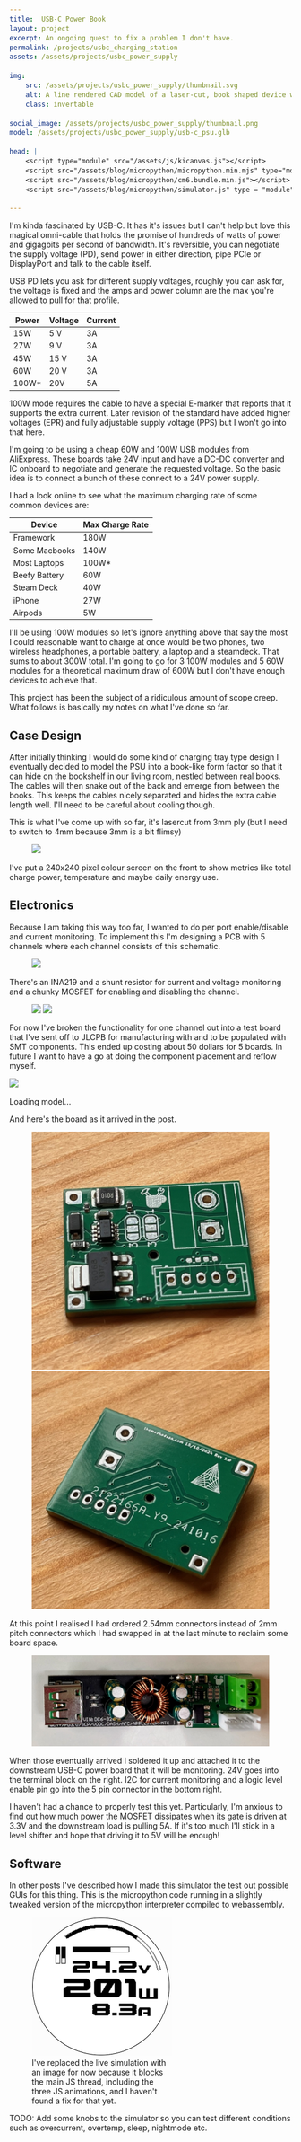 ```yaml
---
title:  USB-C Power Book
layout: project
excerpt: An ongoing quest to fix a problem I don't have.
permalink: /projects/usbc_charging_station
assets: /assets/projects/usbc_power_supply

img:
    src: /assets/projects/usbc_power_supply/thumbnail.svg
    alt: A line rendered CAD model of a laser-cut, book shaped device with exposed internal parts. It wouldn't be obvious without reading the description but it's a USB-C power supply.
    class: invertable

social_image: /assets/projects/usbc_power_supply/thumbnail.png
model: /assets/projects/usbc_power_supply/usb-c_psu.glb

head: |
    <script type="module" src="/assets/js/kicanvas.js"></script>
    <script src="/assets/blog/micropython/micropython.min.mjs" type="module"></script>
    <script src="/assets/blog/micropython/cm6.bundle.min.js"></script>
    <script src="/assets/blog/micropython/simulator.js" type = "module"></script>

---
```


I'm kinda fascinated by USB-C. It has it's issues but I can't help but love this magical omni-cable that holds the promise of hundreds of watts of power and gigagbits per second of bandwidth. It's reversible, you can negotiate the supply voltage (PD), send power in either direction, pipe PCIe or DisplayPort and talk to the cable itself. 


USB PD lets you ask for different supply voltages, roughly you can ask for, the voltage is fixed and the amps and power column are the max you're allowed to pull for that profile.

| Power | Voltage | Current |
|-------|---------|---------|
| 15W   | 5 V     |   3A    |
| 27W   | 9 V     |   3A    |
| 45W   | 15 V    |   3A    |
| 60W   | 20 V    |   3A    |
| 100W* | 20V     |    5A   |

100W mode requires the cable to have a special E-marker that reports that it supports the extra current. Later revision of the standard have added higher voltages (EPR) and fully adjustable supply voltage (PPS) but I won't go into that here.

I'm going to be using a cheap 60W and 100W USB modules from AliExpress. These boards take 24V input and have a DC-DC converter and IC onboard to negotiate and generate the requested voltage. So the basic idea is to connect a bunch of these connect to a 24V power supply.

I had a look online to see what the maximum charging rate of some common devices are:

| Device         | Max Charge Rate    |
|----------------|--------------------|
| Framework      | 180W               |
| Some Macbooks  | 140W               |
| Most Laptops   | 100W*              |
| Beefy Battery  | 60W                |
| Steam Deck     | 40W                |
| iPhone         | 27W                |
| Airpods        | 5W                 |

I'll be using 100W modules so let's ignore anything above that say the most I could reasonable want to charge at once would be two phones, two wireless headphones, a portable battery, a laptop and a steamdeck. That sums to about 300W total. I'm going to go for 3 100W modules and 5 60W modules for a theoretical maximum draw of 600W but I don't have enough devices to achieve that.

This project has been the subject of a ridiculous amount of scope creep. What follows is basically my notes on what I've done so far.

## Case Design 

After initially thinking I would do some kind of charging tray type design I eventually decided to model the PSU into a book-like form factor so that it can hide on the bookshelf in our living room, nestled between real books. The cables will then snake out of the back and emerge from between the books. This keeps the cables nicely separated and hides the extra cable length well. I'll need to be careful about cooling though.

This is what I've come up with so far, it's lasercut from 3mm ply (but I need to switch to 4mm because 3mm is a bit flimsy)

<figure>
<img src="{{page.img.src}}">
</figure>

I've put a 240x240 pixel colour screen on the front to show metrics like total charge power, temperature and maybe daily energy use.


## Electronics 

Because I am taking this way too far, I wanted to do per port enable/disable and current monitoring. To implement this I'm designing a PCB with 5 channels where each channel consists of this schematic.  

<figure style="max-width: 350px;">
<img src="{{page.assets}}/channel_sch.png">
</figure>

There's an INA219 and a shunt resistor for current and voltage monitoring and a chunky MOSFET for enabling and disabling the channel. 

<figure class="two-wide">
<img src="{{page.assets}}/channel_board.png">
<img src="{{page.assets}}/channel_3d.png">
</figure>

For now I've broken the functionality for one channel out into a test board that I've sent off to JLCPB for manufacturing with and to be populated with SMT components. This ended up costing about 50 dollars for 5 boards. In future I want to have a go at doing the component placement and reflow myself. 

<outline-model-viewer model = "{{page.assets}}/test_board.glb" materials=flat spin=true camera='{"position":[4.016,7.557,6.841],"rotation":[-0.8351,0.3753,0.3848],"zoom":241.86567243589988,"target":[0,0,0]}' ambient-light="5" directional-light="5">
    <img class="outline-model-poster no-wc" src = "{{page.img.src}}">
    <p class="has-wc">Loading model...</p>
</outline-model-viewer>

And here's the board as it arrived in the post.

<figure class="two-wide">
<img src="/assets/images/2024/usbc_psu/pcb_top.jpeg">
<img src="/assets/images/2024/usbc_psu/pcb_bottom.jpeg">
</figure>

At this point I realised I had ordered 2.54mm connectors instead of 2mm pitch connectors which I had swapped in at the last minute to reclaim some board space.

<figure>
<img src="/assets/images/2024/usbc_psu/soldered_up.jpeg">
</figure>

When those eventually arrived I soldered it up and attached it to the downstream USB-C power board that it will be monitoring. 24V goes into the terminal block on the right. I2C for current monitoring and a logic level enable pin go into the 5 pin connector in the bottom right. 

I haven't had a chance to properly test this yet. Particularly, I'm anxious to find out how much power the MOSFET dissipates when its gate is driven at 3.3V and the downstream load is pulling 5A. If it's too much I'll stick in a level shifter and hope that driving it to 5V will be enough!

## Software 

In other posts I've described how I made this simulator the test out possible GUIs for this thing. This is the micropython code running in a slightly tweaked version of the micropython interpreter compiled to webassembly.

<!-- <usbc-power-supply-simulator disable-console disable-editor code="/assets/blog/micropython/demo.py"></usbc-power-supply-simulator> -->

<figure style="max-width: 250px;">
<img src="/assets/images/2024/bike_display/simulation.png">
<figcaption>I've replaced the live simulation with an image for now because it blocks the main JS thread, including the three JS animations, and I haven't found a fix for that yet.</figcaption>
</figure>

TODO: Add some knobs to the simulator so you can test different conditions such as overcurrent, overtemp, sleep, nightmode etc.

<!-- <outline-model-viewer model = "{{page.model}}" true-color=true spin=false camera='{"position":[-6.425,8.003,-3.751],"rotation":[-2.016,-0.6378,-2.246],"zoom":6784.844370099355,"target":[0.1581,-0.01497,0.07167]}'>
    <img class="outline-model-poster no-wc" src = "{{page.img.src}}">
    <p class="has-wc">Loading model...</p>
</outline-model-viewer> -->

<!-- <kicanvas-embed src="/assets/projects/usbc_power_supply/usb-c_psu.kicad_sch" controls="basic"> </kicanvas-embed> -->
